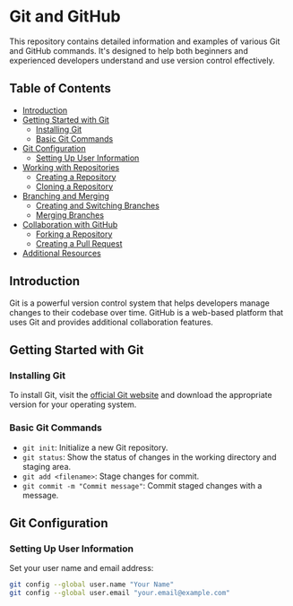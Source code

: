 # Git and GitHub 

This repository contains detailed information and examples of various Git and GitHub commands. It's designed to help both beginners and experienced developers understand and use version control effectively.

## Table of Contents

- [Introduction](#introduction)
- [Getting Started with Git](#getting-started-with-git)
  - [Installing Git](#installing-git)
  - [Basic Git Commands](#basic-git-commands)
- [Git Configuration](#git-configuration)
  - [Setting Up User Information](#setting-up-user-information)
- [Working with Repositories](#working-with-repositories)
  - [Creating a Repository](#creating-a-repository)
  - [Cloning a Repository](#cloning-a-repository)
- [Branching and Merging](#branching-and-merging)
  - [Creating and Switching Branches](#creating-and-switching-branches)
  - [Merging Branches](#merging-branches)
- [Collaboration with GitHub](#collaboration-with-github)
  - [Forking a Repository](#forking-a-repository)
  - [Creating a Pull Request](#creating-a-pull-request)
- [Additional Resources](#additional-resources)

## Introduction

Git is a powerful version control system that helps developers manage changes to their codebase over time. GitHub is a web-based platform that uses Git and provides additional collaboration features.

## Getting Started with Git

### Installing Git

To install Git, visit the [official Git website](https://git-scm.com/download) and download the appropriate version for your operating system.

### Basic Git Commands

- `git init`: Initialize a new Git repository.
- `git status`: Show the status of changes in the working directory and staging area.
- `git add <filename>`: Stage changes for commit.
- `git commit -m "Commit message"`: Commit staged changes with a message.

## Git Configuration

### Setting Up User Information

Set your user name and email address:
```sh
git config --global user.name "Your Name"
git config --global user.email "your.email@example.com"

